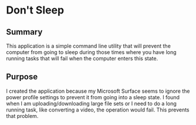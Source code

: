 # Don't Sleep

## Summary

This application is a simple command line utility that will prevent the computer from going to sleep during those times where you have long running tasks that will fail when the computer enters this state.

## Purpose
I created the application because my Microsoft Surface seems to ignore the power profile settings to prevent it from going into a sleep state. I found when I am uploading/downloading large file sets or I need to do a long running task, like converting a video, the operation would fail. This prevents that problem.